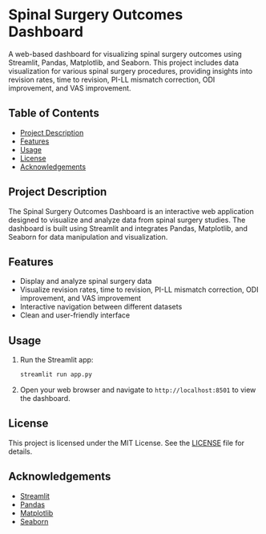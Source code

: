 # Spinal Surgery Outcomes Dashboard

A web-based dashboard for visualizing spinal surgery outcomes using Streamlit, Pandas, Matplotlib, and Seaborn. This project includes data visualization for various spinal surgery procedures, providing insights into revision rates, time to revision, PI-LL mismatch correction, ODI improvement, and VAS improvement.

## Table of Contents

- [Project Description](#project-description)
- [Features](#features)
- [Usage](#usage)
- [License](#license)
- [Acknowledgements](#acknowledgements)

## Project Description

The Spinal Surgery Outcomes Dashboard is an interactive web application designed to visualize and analyze data from spinal surgery studies. The dashboard is built using Streamlit and integrates Pandas, Matplotlib, and Seaborn for data manipulation and visualization.

## Features

- Display and analyze spinal surgery data
- Visualize revision rates, time to revision, PI-LL mismatch correction, ODI improvement, and VAS improvement
- Interactive navigation between different datasets
- Clean and user-friendly interface

## Usage

1. Run the Streamlit app:

    ```sh
    streamlit run app.py
    ```

2. Open your web browser and navigate to `http://localhost:8501` to view the dashboard.

## License

This project is licensed under the MIT License. See the [LICENSE](LICENSE) file for details.

## Acknowledgements

- [Streamlit](https://streamlit.io/)
- [Pandas](https://pandas.pydata.org/)
- [Matplotlib](https://matplotlib.org/)
- [Seaborn](https://seaborn.pydata.org/)

